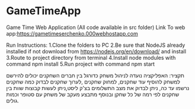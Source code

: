 # GameTimeApp

Game Time Web Application (All code available in src folder)
Link To web app:https://gametimeserchenko.000webhostapp.com

Run Instructions:
1.Clone the folders to PC 
2.Be sure that NodeJS already installed if not download from https://nodejs.org/en/download/ and install
3.Route to project directory from terminal
4.Install node modules with command npm install
5.Run project with command npm start

תקציר:
האפליקציה נועדה לניהול משחק כדורגל בין חברים השחקנים יכולים להירשם למשחק להוסיף עוד שחקנים, למחוק שחקנים ,לערוך שחקנים לבדוק כמה שחקנים נרשמו עד כה, ניתן לבדוק את מצב התשלומים בצ'ק ליסט,ניתן לעשות קבוצות שוות בין שחקנים לפי רמה של כל שחקן ובנוסף מתבצע מעקב של משחק עם סטופר וכמות גולים.

